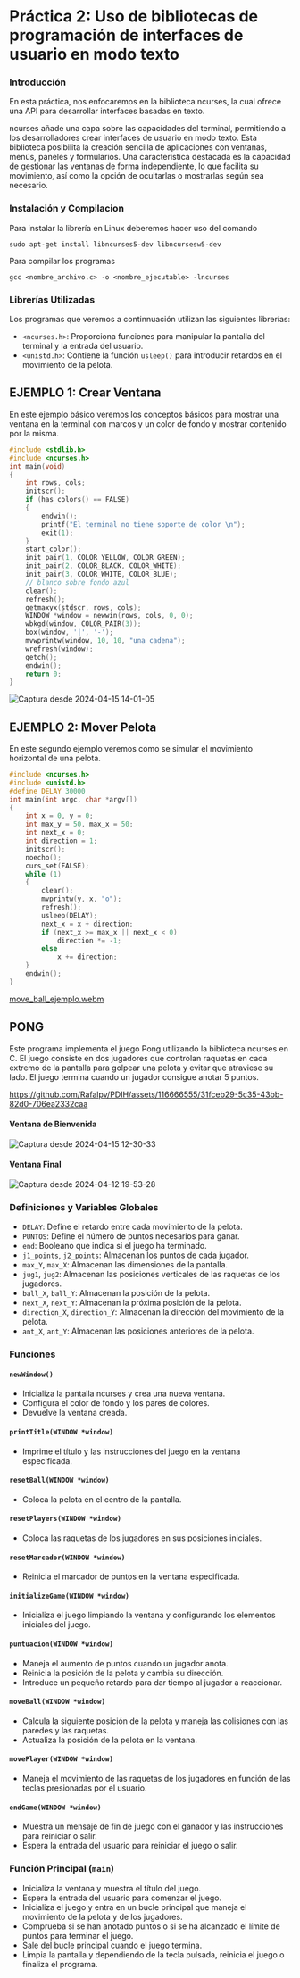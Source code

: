 # Práctica 2: Uso de bibliotecas de programación de interfaces de usuario en modo texto

### Introducción
En esta práctica, nos enfocaremos en la biblioteca ncurses, la cual ofrece una API para desarrollar interfaces basadas en texto.

ncurses añade una capa sobre las capacidades del terminal, permitiendo a los desarrolladores crear interfaces de usuario en modo texto. Esta biblioteca posibilita la creación sencilla de aplicaciones con ventanas, menús, paneles y formularios. Una característica destacada es la capacidad de gestionar las ventanas de forma independiente, lo que facilita su movimiento, así como la opción de ocultarlas o mostrarlas según sea necesario.

### Instalación y Compilacion

Para instalar la librería en Linux deberemos hacer uso del comando
```
sudo apt-get install libncurses5-dev libncursesw5-dev
```

Para compilar los programas
```
gcc <nombre_archivo.c> -o <nombre_ejecutable> -lncurses
```

### Librerías Utilizadas
Los programas que veremos a continnuación utilizan las siguientes librerías:
- `<ncurses.h>`: Proporciona funciones para manipular la pantalla del terminal y la entrada del usuario.
- `<unistd.h>`: Contiene la función `usleep()` para introducir retardos en el movimiento de la pelota.

## EJEMPLO 1: Crear Ventana
En este ejemplo básico veremos los conceptos básicos para mostrar una ventana en la terminal con marcos y un color de fondo y mostrar contenido por la misma.
```c
#include <stdlib.h>
#include <ncurses.h>
int main(void)
{
    int rows, cols;
    initscr();
    if (has_colors() == FALSE)
    {
        endwin();
        printf("El terminal no tiene soporte de color \n");
        exit(1);
    }
    start_color();
    init_pair(1, COLOR_YELLOW, COLOR_GREEN);
    init_pair(2, COLOR_BLACK, COLOR_WHITE);
    init_pair(3, COLOR_WHITE, COLOR_BLUE);
    // blanco sobre fondo azul
    clear();
    refresh();
    getmaxyx(stdscr, rows, cols);
    WINDOW *window = newwin(rows, cols, 0, 0);
    wbkgd(window, COLOR_PAIR(3));
    box(window, '|', '-');
    mvwprintw(window, 10, 10, "una cadena");
    wrefresh(window);
    getch();
    endwin();
    return 0;
}
```

![Captura desde 2024-04-15 14-01-05](https://github.com/Rafalpv/PDIH/assets/116666555/43bb7c2f-402c-45a5-b858-deeb18dc12ec)

## EJEMPLO 2: Mover Pelota 
En este segundo ejemplo veremos como se simular el movimiento horizontal de una pelota.

```c
#include <ncurses.h>
#include <unistd.h>
#define DELAY 30000
int main(int argc, char *argv[])
{
    int x = 0, y = 0;
    int max_y = 50, max_x = 50;
    int next_x = 0;
    int direction = 1;
    initscr();
    noecho();
    curs_set(FALSE);
    while (1)
    {
        clear();
        mvprintw(y, x, "o");
        refresh();
        usleep(DELAY);
        next_x = x + direction;
        if (next_x >= max_x || next_x < 0)
            direction *= -1;
        else
            x += direction;
    }
    endwin();
}
```
[move_ball_ejemplo.webm](https://github.com/Rafalpv/PDIH/assets/116666555/71ee03ee-2a18-4423-85be-e969a832be15)

## PONG

Este programa implementa el juego Pong utilizando la biblioteca ncurses en C. El juego consiste en dos jugadores que controlan raquetas en cada extremo de la pantalla para golpear una pelota y evitar que atraviese su lado. El juego termina cuando un jugador consigue anotar 5 puntos.

https://github.com/Rafalpv/PDIH/assets/116666555/31fceb29-5c35-43bb-82d0-706ea2332caa

#### Ventana de Bienvenida
![Captura desde 2024-04-15 12-30-33](https://github.com/Rafalpv/PDIH/assets/116666555/17a4cccc-9c52-4b7b-8ce7-1074ec342561)

#### Ventana Final 
![Captura desde 2024-04-12 19-53-28](https://github.com/Rafalpv/PDIH/assets/116666555/a54e963e-93ed-445f-9ec5-d6fbd69ac4f4)

### Definiciones y Variables Globales
- `DELAY`: Define el retardo entre cada movimiento de la pelota.
- `PUNTOS`: Define el número de puntos necesarios para ganar.
- `end`: Booleano que indica si el juego ha terminado.
- `j1_points`, `j2_points`: Almacenan los puntos de cada jugador.
- `max_Y`, `max_X`: Almacenan las dimensiones de la pantalla.
- `jug1`, `jug2`: Almacenan las posiciones verticales de las raquetas de los jugadores.
- `ball_X`, `ball_Y`: Almacenan la posición de la pelota.
- `next_X`, `next_Y`: Almacenan la próxima posición de la pelota.
- `direction_X`, `direction_Y`: Almacenan la dirección del movimiento de la pelota.
- `ant_X`, `ant_Y`: Almacenan las posiciones anteriores de la pelota.

### Funciones

#### `newWindow()`
- Inicializa la pantalla ncurses y crea una nueva ventana.
- Configura el color de fondo y los pares de colores.
- Devuelve la ventana creada.

#### `printTitle(WINDOW *window)`
- Imprime el título y las instrucciones del juego en la ventana especificada.

#### `resetBall(WINDOW *window)`
- Coloca la pelota en el centro de la pantalla.

#### `resetPlayers(WINDOW *window)`
- Coloca las raquetas de los jugadores en sus posiciones iniciales.

#### `resetMarcador(WINDOW *window)`
- Reinicia el marcador de puntos en la ventana especificada.

#### `initializeGame(WINDOW *window)`
- Inicializa el juego limpiando la ventana y configurando los elementos iniciales del juego.

#### `puntuacion(WINDOW *window)`
- Maneja el aumento de puntos cuando un jugador anota.
- Reinicia la posición de la pelota y cambia su dirección.
- Introduce un pequeño retardo para dar tiempo al jugador a reaccionar.

#### `moveBall(WINDOW *window)`
- Calcula la siguiente posición de la pelota y maneja las colisiones con las paredes y las raquetas.
- Actualiza la posición de la pelota en la ventana.

#### `movePlayer(WINDOW *window)`
- Maneja el movimiento de las raquetas de los jugadores en función de las teclas presionadas por el usuario.

#### `endGame(WINDOW *window)`
- Muestra un mensaje de fin de juego con el ganador y las instrucciones para reiniciar o salir.
- Espera la entrada del usuario para reiniciar el juego o salir.

### Función Principal (`main`)
- Inicializa la ventana y muestra el título del juego.
- Espera la entrada del usuario para comenzar el juego.
- Inicializa el juego y entra en un bucle principal que maneja el movimiento de la pelota y de los jugadores.
- Comprueba si se han anotado puntos o si se ha alcanzado el límite de puntos para terminar el juego.
- Sale del bucle principal cuando el juego termina.
- Limpia la pantalla y dependiendo de la tecla pulsada, reinicia el juego o finaliza el programa.



